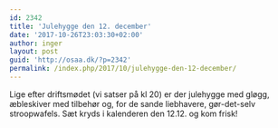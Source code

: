 ```yaml
---
id: 2342
title: 'Julehygge den 12. december'
date: '2017-10-26T23:03:30+02:00'
author: inger
layout: post
guid: 'http://osaa.dk/?p=2342'
permalink: /index.php/2017/10/julehygge-den-12-december/
---
```


Lige efter driftsmødet (vi satser på kl 20) er der julehygge med gløgg, æbleskiver med tilbehør og, for de sande liebhavere, gør-det-selv stroopwafels. Sæt kryds i kalenderen den 12.12. og kom frisk!